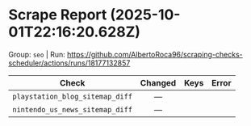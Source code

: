 # Scrape Report (2025-10-01T22:16:20.628Z)

Group: `seo`  |  Run: https://github.com/AlbertoRoca96/scraping-checks-scheduler/actions/runs/18177132857

| Check | Changed | Keys | Error |
|---|:---:|:--|:--|
| `playstation_blog_sitemap_diff` | — |  |  |
| `nintendo_us_news_sitemap_diff` | — |  |  |
